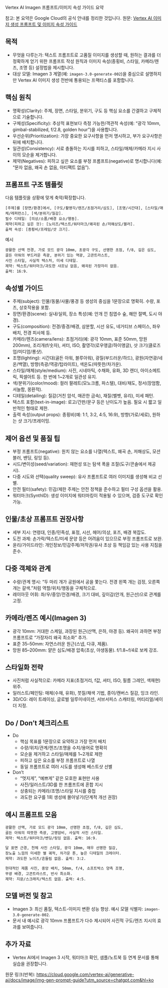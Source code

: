 Vertex AI Imagen 프롬프트/이미지 속성 가이드 요약

참고: 본 요약은 Google Cloud의 공식 안내를 정리한 것입니다. 원문: [Vertex AI 이미지 생성 프롬프트 및 이미지 속성 가이드](https://cloud.google.com/vertex-ai/generative-ai/docs/image/img-gen-prompt-guide?utm_source=chatgpt.com&hl=ko)

## 목적
- 무엇을 다루는가: 텍스트 프롬프트로 고품질 이미지를 생성할 때, 원하는 결과를 더 정확하게 얻기 위한 프롬프트 작성 원칙과 이미지 속성(종횡비, 스타일, 카메라/렌즈, 조명 등) 설정법을 제시합니다.
- 대상 모델: Imagen 3 계열(예: `imagen-3.0-generate-002`)을 중심으로 설명하지만 Vertex AI 이미지 생성 전반에 통용되는 프랙티스를 포함합니다.

## 핵심 원칙
- 명확성(Clarity): 주제, 장면, 스타일, 분위기, 구도 등 핵심 요소를 간결하고 구체적으로 기술합니다.
- 구체성(Specificity): 추상적 표현보다 측정 가능한/객관적 속성(예: “광각 10mm, gimbal-stabilized, f/2.8, golden hour”)을 사용합니다.
- 우선순위(Prioritization): 가장 중요한 요구사항을 먼저 명시하고, 부가 요구사항은 뒤에 배치합니다.
- 일관성(Consistency): 서로 충돌하는 지시를 피하고, 스타일/매체/카메라 지시 사이의 모순을 제거합니다.
- 제약(Negatives): 피하고 싶은 요소를 부정 프롬프트(negative)로 명시합니다(예: “문자 없음, 왜곡 손 없음, 아티팩트 없음”).

## 프롬프트 구조 템플릿
다음 템플릿을 상황에 맞게 축약/확장합니다.

```
[주제]를 [장면/환경]에서, [구도/촬영각/렌즈/초점거리/심도], [조명/시간대], [스타일/매체/레퍼런스], [색/분위기/질감].
필수 디테일: [의상/소품/배경 요소/행동].
제약(피하고 싶은 것): [노이즈/텍스트/워터마크/왜곡된 손/저해상도/블러].
출력 속성: [종횡비/프레임/샷 크기].
```

예시

```
광활한 산맥 전경, 가로 모드 광각 10mm, 초광각 구도, 선명한 초점, f/8, 깊은 심도,
골든 아워의 부드러운 측광, 분위기 있는 역광, 고콘트라스트,
사진 스타일, 사실적 텍스처, 미세 디테일.
제약: 텍스트/워터마크/과도한 샤프닝 없음, 왜곡된 가장자리 없음.
출력: 16:9.
```

## 속성별 가이드
- 주제(subject): 인물/동물/사물/풍경 등 생성의 중심을 1문장으로 명확히. 수량, 포즈, 상호작용을 포함.
- 장면/환경(scene): 실내/실외, 장소 특성(예: 안개 낀 침엽수 숲, 해안 절벽, 도시 야경).
- 구도(composition): 전경/중경/배경, 삼분할, 시선 유도, 네거티브 스페이스, 좌우 배치, 전경 피사체 등.
- 카메라/렌즈(camera/lens): 초점거리(예: 광각 10mm, 표준 50mm, 망원 200mm), 조리개(f/숫자), 셔터, ISO, 촬영각(로우앵글/하이앵글), 샷 크기(클로즈업/미디엄/롱샷).
- 조명(lighting): 시간대(골든 아워, 블루아워), 광질(부드러운/하드), 광원(자연광/네온/백열), 방향(측광/역광/탑라이트), 색온도(따뜻한/차가운).
- 스타일/매체(style/medium): 사진, 시네마틱, 수채화, 유화, 3D 렌더, 아이소메트릭, 픽셀아트 등. 한 번에 1~2개로 일관성 유지.
- 색/분위기(color/mood): 컬러 팔레트(모노크롬, 파스텔), 대비/채도, 정서(장엄함, 서늘함, 몽환적).
- 디테일(detailing): 질감(거친 암석, 매끈한 금속), 재질(벨벳, 유리), 미세 패턴.
- 텍스트 포함(text-in-image): 로고/간판/문구 등은 난이도가 높음. 필요 시 짧고 일반적인 형태로 제한.
- 출력 속성(output props): 종횡비(예: 1:1, 3:2, 4:5, 16:9), 방향(가로/세로), 원하는 샷 크기/프레이밍.

## 제어 옵션 및 품질 팁
- 부정 프롬프트(negative): 원치 않는 요소를 나열(텍스트, 왜곡 손, 저해상도, 모션블러, 밴딩, 링잉 등).
- 시드/변이성(seed/variation): 재현성 또는 탐색 폭을 조절(도구/콘솔에서 제공 시).
- 다중 시도와 선택(quality sweep): 유사 프롬프트로 여러 이미지를 생성해 비교 선별.
- 안전 필터(safety): 민감/제한 주제는 안전 정책을 준수하고 필터 구성 옵션을 활용.
- 워터마크(SynthID): 생성 이미지에 워터마킹이 적용될 수 있으며, 검증 도구로 확인 가능.

## 인물/초상 프롬프트 권장사항
- 세부 지시: 연령대, 인종/민족성, 표정, 시선, 헤어/의상, 포즈, 배경 복잡도.
- 도전 과제: 손가락/텍스트/미세 문양 등은 어려움이 있으므로 부정 프롬프트로 보완.
- 윤리/가이드라인: 개인정보/민감주제/저작권/유사 초상 등 책임감 있는 사용 지침을 준수.

## 다중 객체와 관계
- 수량/관계 명시: “두 마리 개가 공원에서 공을 쫓는다. 전경 왼쪽 개는 검정, 오른쪽 개는 갈색.”처럼 역할/위치/행동을 구체적으로.
- 레이아웃 어휘: 좌/우/중앙/전경/배경, 크기 대비, 깊이감(안개, 원근선)으로 관계를 고정.

## 카메라/렌즈 예시(Imagen 3)
- 광각 10mm: 거대한 스케일, 과장된 원근(산맥, 은하, 야경 등). 왜곡이 과하면 부정 프롬프트로 “가장자리 왜곡 최소화” 추가.
- 표준 35–50mm: 자연스러운 원근(스냅, 다큐, 제품).
- 망원 85–200mm: 얕은 심도/배경 압축(초상, 야생동물). f/1.8~f/4로 보케 강조.

## 스타일화 전략
- 사진처럼 사실적으로: 카메라 지표(초점거리, f값, 셔터, ISO, 필름 그레인, 색재현) 위주.
- 일러스트/페인팅: 매체(수채, 유화), 붓질/채색 기법, 종이/캔버스 질감, 잉크 라인.
- 3D/CG: 레이 트레이싱, 글로벌 일루미네이션, 서브서피스 스캐터링, 머티리얼/셰이더 지정.

## Do / Don’t 체크리스트
- Do
  - 핵심 목표를 1문장으로 요약하고 가장 먼저 배치
  - 수량/위치/관계/렌즈/조명을 수치/용어로 명확히
  - 모순을 제거하고 스타일/매체를 1~2개로 제한
  - 피하고 싶은 요소를 부정 프롬프트로 나열
  - 동일 프롬프트로 여러 시도를 생성해 베스트샷 선별
- Don’t
  - “멋지게”, “예쁘게” 같은 모호한 표현만 사용
  - 사진/일러스트/3D를 한 프롬프트에 혼합 지시
  - 상충되는 카메라/조명/스타일 지시를 중첩
  - 과도한 요구를 1회 생성에 몰아넣기(단계적 개선 권장)

## 예시 프롬프트 모음
```
광활한 산맥, 가로 모드 광각 10mm, 선명한 초점, f/8, 깊은 심도,
골든 아워의 따뜻한 측광, 고명암비, 사실적 사진 스타일.
제약: 텍스트/워터마크/밴딩/링잉 없음. 출력: 16:9.
```

```
달 표면 근경, 천체 사진 스타일, 광각 10mm, 매우 선명한 질감,
장노출 느낌의 미세한 별 궤적, 차가운 톤, 높은 디테일의 크레이터.
제약: 과도한 노이즈/흔들림 없음. 출력: 3:2.
```

```
현대적인 제품 사진, 중앙 배치, 50mm, f/4, 소프트박스 양측 조명,
무광 배경, 고콘트라스트, 반사 최소화.
제약: 지문/스크래치/텍스트 없음. 출력: 4:5.
```

## 모델 버전 및 참고
- Imagen 3: 최신 품질, 텍스트-이미지 변환 성능 향상. 예시 모델 식별자: `imagen-3.0-generate-002`.
- 문서 내 예시로 광각 10mm 프롬프트가 다수 제시되어 사진적 구도/렌즈 지시의 효과를 보여줍니다.

## 추가 자료
- Vertex AI에서 Imagen 3 시작, 워터마크 확인, 샘플/노트북 등 연계 문서를 통해 실습을 권장합니다.

원문 링크(반복): https://cloud.google.com/vertex-ai/generative-ai/docs/image/img-gen-prompt-guide?utm_source=chatgpt.com&hl=ko
